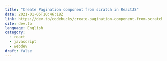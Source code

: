 ```yaml
---
title: "Create Pagination component from scratch in ReactJS"
date: 2021-01-05T10:46:18Z
link: https://dev.to/codebucks/create-pagination-component-from-scratch-in-reactjs-45j5?utm_medium=RSS&utm_source=news.12bit.vn
site: dev.to
language: English
category:
  - react
  - javascript
  - webdev
draft: false
---
```

